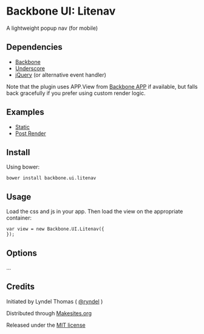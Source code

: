 # Backbone UI: Litenav

A lightweight popup nav (for mobile)


## Dependencies

* [Backbone](http://backbonejs.org/)
* [Underscore](http://underscorejs.org/)
* [jQuery](http://jquery.com/) (or alternative event handler)

Note that the plugin uses APP.View from [Backbone APP](http://github.com/makesites/backbone-app) if available, but falls back gracefully if you prefer using custom render logic.


## Examples

* [Static](http://rawgit.com/backbone-ui/litenav/master/examples/static.html)
* [Post Render](http://rawgit.com/backbone-ui/litenav/master/examples/post-render.html)


## Install

Using bower:
```
bower install backbone.ui.litenav
```


## Usage

Load the css and js in your app. Then load the view on the appropriate container:
```
var view = new Backbone.UI.Litenav({
});
```


## Options

...


## Credits

Initiated by Lyndel Thomas ( [@ryndel](http://github.com/ryndel) )

Distributed through [Makesites.org](http://makesites.org/)

Released under the [MIT license](http://makesites.org/licenses/MIT)
